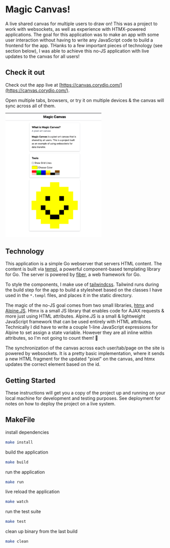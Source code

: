 # Magic Canvas!

A live shared canvas for multiple users to draw on! This was a project to work with websockets, as well as experience with HTMX-powered applications. The goal for this application was to make an app with some user interaction without having to write any JavaScript code to build a frontend for the app. THanks to a few important pieces of technology (see section below), I was able to achieve this no-JS application with live updates to the canvas for all users! 

## Check it out
Check out the app live at [https://canvas.corydio.com/](https://canvas.corydio.com/).

Open multiple tabs, browsers, or try it on multiple devices & the canvas will sync across all of them.

<img src="./doc/app.png" alt="app screenshot" width="300px">

## Technology
This application is a simple Go webserver that servers HTML content. The content is built via [templ](https://templ.guide/), a powerful component-based templating library for Go. The server is powered by [fiber](https://docs.gofiber.io/), a web framework for Go. 

To style the components, I make use of [tailwindcss](https://tailwindcss.com/). Tailwind runs during the build step for the app to build a stylesheet based on the classes I have used in the `*.templ` files, and places it in the static directory. 

The magic of the no-JS goal comes from two small libraries, [htmx](https://htmx.org/) and [Alpine.JS](https://alpinejs.dev/). Htmx is a small JS library that enables code for AJAX requests & more just using HTML attributes. Alpine.JS is a small & lightweight JavaScript framework that can be used entirely with HTML attributes. Technically I did have to write a couple 1-line JavaScript expressions for Alpine to set assign a state variable. However they are all inline within attributes, so I'm not going to count them! 🙂

The synchronization of the canvas across each user/tab/page on the site is powered by websockets. It is a pretty basic implementation, where it sends a new HTML fragment for the updated "pixel" on the canvas, and htmx updates the correct element based on the id. 

## Getting Started

These instructions will get you a copy of the project up and running on your local machine for development and testing purposes. See deployment for notes on how to deploy the project on a live system.

## MakeFile

install dependencies
```bash
make install
```

build the application
```bash
make build
```

run the application
```bash
make run
```

live reload the application
```bash
make watch
```

run the test suite
```bash
make test
```

clean up binary from the last build
```bash
make clean
```
